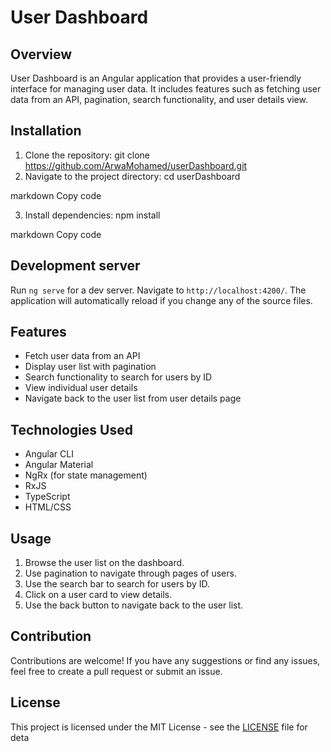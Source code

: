 
# User Dashboard

## Overview

User Dashboard is an Angular application that provides a user-friendly interface for managing user data. It includes features such as fetching user data from an API, pagination, search functionality, and user details view.

## Installation

1. Clone the repository:
git clone https://github.com/ArwaMohamed/userDashboard.git
2. Navigate to the project directory:
cd userDashboard

markdown
Copy code

3. Install dependencies:
npm install

markdown
Copy code

## Development server

Run `ng serve` for a dev server. Navigate to `http://localhost:4200/`. The application will automatically reload if you change any of the source files.

## Features

- Fetch user data from an API
- Display user list with pagination
- Search functionality to search for users by ID
- View individual user details
- Navigate back to the user list from user details page

## Technologies Used

- Angular CLI
- Angular Material
- NgRx (for state management)
- RxJS
- TypeScript
- HTML/CSS

## Usage

1. Browse the user list on the dashboard.
2. Use pagination to navigate through pages of users.
3. Use the search bar to search for users by ID.
4. Click on a user card to view details.
5. Use the back button to navigate back to the user list.

## Contribution

Contributions are welcome! If you have any suggestions or find any issues, feel free to create a pull request or submit an issue.

## License

This project is licensed under the MIT License - see the [LICENSE](LICENSE) file for deta
